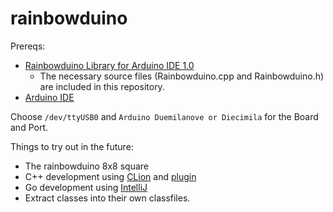 # rainbowduino
Prereqs:
- [Rainbowduino Library for Arduino IDE 1.0](https://files.seeedstudio.com/wiki/Rainbowduino_v3.0/res/Rainbowduino_for_Arduino1.0.zip)
    - The necessary source files (Rainbowduino.cpp and Rainbowduino.h) are included in this repository.
- [Arduino IDE](https://playground.arduino.cc/Learning/Linux/)

Choose `/dev/ttyUSB0` and `Arduino Duemilanove or Diecimila` for the Board and Port.

Things to try out in the future:
- The rainbowduino 8x8 square
- C++ development using [CLion](https://www.jetbrains.com/clion/download/#section=linux) and [plugin](https://plugins.jetbrains.com/plugin/11301-arduino-support)
- Go development using [IntelliJ](https://medium.com/@brandentimm/arduino-development-with-tinygo-in-jetbrains-ides-f29dbf5da675)
- Extract classes into their own classfiles.
